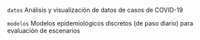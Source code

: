 `datos` Análisis y visualización de datos de casos de COVID-19

`modelos` Modelos epidemiológicos discretos (de paso diario) para evaluación de escenarios
